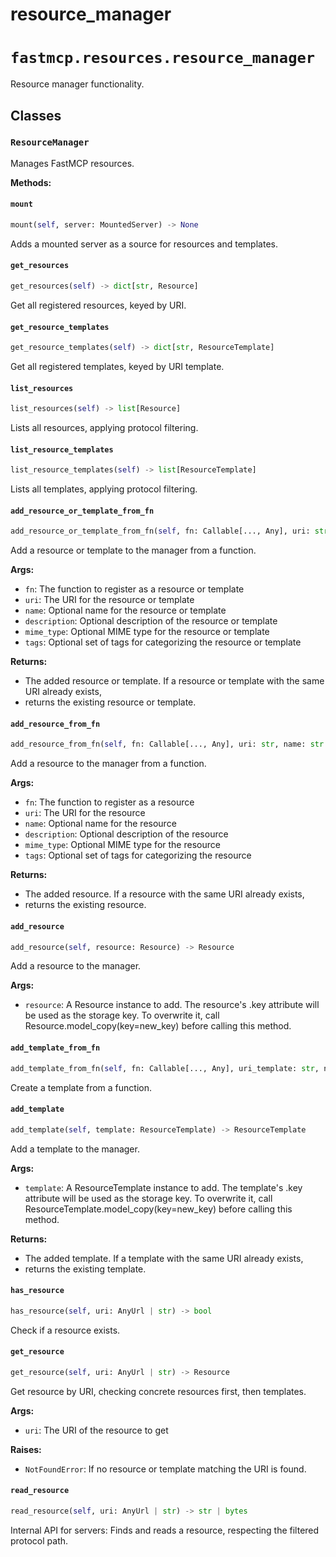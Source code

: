 # resource_manager

# `fastmcp.resources.resource_manager`

Resource manager functionality.

## Classes

### `ResourceManager` <sup><a href="https://github.com/jlowin/fastmcp/blob/main/src/fastmcp/resources/resource_manager.py#L28" target="_blank"><Icon icon="github" style="width: 14px; height: 14px;" /></a></sup>

Manages FastMCP resources.

**Methods:**

#### `mount` <sup><a href="https://github.com/jlowin/fastmcp/blob/main/src/fastmcp/resources/resource_manager.py#L60" target="_blank"><Icon icon="github" style="width: 14px; height: 14px;" /></a></sup>

```python
mount(self, server: MountedServer) -> None
```

Adds a mounted server as a source for resources and templates.

#### `get_resources` <sup><a href="https://github.com/jlowin/fastmcp/blob/main/src/fastmcp/resources/resource_manager.py#L64" target="_blank"><Icon icon="github" style="width: 14px; height: 14px;" /></a></sup>

```python
get_resources(self) -> dict[str, Resource]
```

Get all registered resources, keyed by URI.

#### `get_resource_templates` <sup><a href="https://github.com/jlowin/fastmcp/blob/main/src/fastmcp/resources/resource_manager.py#L68" target="_blank"><Icon icon="github" style="width: 14px; height: 14px;" /></a></sup>

```python
get_resource_templates(self) -> dict[str, ResourceTemplate]
```

Get all registered templates, keyed by URI template.

#### `list_resources` <sup><a href="https://github.com/jlowin/fastmcp/blob/main/src/fastmcp/resources/resource_manager.py#L178" target="_blank"><Icon icon="github" style="width: 14px; height: 14px;" /></a></sup>

```python
list_resources(self) -> list[Resource]
```

Lists all resources, applying protocol filtering.

#### `list_resource_templates` <sup><a href="https://github.com/jlowin/fastmcp/blob/main/src/fastmcp/resources/resource_manager.py#L185" target="_blank"><Icon icon="github" style="width: 14px; height: 14px;" /></a></sup>

```python
list_resource_templates(self) -> list[ResourceTemplate]
```

Lists all templates, applying protocol filtering.

#### `add_resource_or_template_from_fn` <sup><a href="https://github.com/jlowin/fastmcp/blob/main/src/fastmcp/resources/resource_manager.py#L192" target="_blank"><Icon icon="github" style="width: 14px; height: 14px;" /></a></sup>

```python
add_resource_or_template_from_fn(self, fn: Callable[..., Any], uri: str, name: str | None = None, description: str | None = None, mime_type: str | None = None, tags: set[str] | None = None) -> Resource | ResourceTemplate
```

Add a resource or template to the manager from a function.

**Args:**

* `fn`: The function to register as a resource or template
* `uri`: The URI for the resource or template
* `name`: Optional name for the resource or template
* `description`: Optional description of the resource or template
* `mime_type`: Optional MIME type for the resource or template
* `tags`: Optional set of tags for categorizing the resource or template

**Returns:**

* The added resource or template. If a resource or template with the same URI already exists,
* returns the existing resource or template.

#### `add_resource_from_fn` <sup><a href="https://github.com/jlowin/fastmcp/blob/main/src/fastmcp/resources/resource_manager.py#L240" target="_blank"><Icon icon="github" style="width: 14px; height: 14px;" /></a></sup>

```python
add_resource_from_fn(self, fn: Callable[..., Any], uri: str, name: str | None = None, description: str | None = None, mime_type: str | None = None, tags: set[str] | None = None) -> Resource
```

Add a resource to the manager from a function.

**Args:**

* `fn`: The function to register as a resource
* `uri`: The URI for the resource
* `name`: Optional name for the resource
* `description`: Optional description of the resource
* `mime_type`: Optional MIME type for the resource
* `tags`: Optional set of tags for categorizing the resource

**Returns:**

* The added resource. If a resource with the same URI already exists,
* returns the existing resource.

#### `add_resource` <sup><a href="https://github.com/jlowin/fastmcp/blob/main/src/fastmcp/resources/resource_manager.py#L280" target="_blank"><Icon icon="github" style="width: 14px; height: 14px;" /></a></sup>

```python
add_resource(self, resource: Resource) -> Resource
```

Add a resource to the manager.

**Args:**

* `resource`: A Resource instance to add. The resource's .key attribute
  will be used as the storage key. To overwrite it, call
  Resource.model\_copy(key=new\_key) before calling this method.

#### `add_template_from_fn` <sup><a href="https://github.com/jlowin/fastmcp/blob/main/src/fastmcp/resources/resource_manager.py#L302" target="_blank"><Icon icon="github" style="width: 14px; height: 14px;" /></a></sup>

```python
add_template_from_fn(self, fn: Callable[..., Any], uri_template: str, name: str | None = None, description: str | None = None, mime_type: str | None = None, tags: set[str] | None = None) -> ResourceTemplate
```

Create a template from a function.

#### `add_template` <sup><a href="https://github.com/jlowin/fastmcp/blob/main/src/fastmcp/resources/resource_manager.py#L329" target="_blank"><Icon icon="github" style="width: 14px; height: 14px;" /></a></sup>

```python
add_template(self, template: ResourceTemplate) -> ResourceTemplate
```

Add a template to the manager.

**Args:**

* `template`: A ResourceTemplate instance to add. The template's .key attribute
  will be used as the storage key. To overwrite it, call
  ResourceTemplate.model\_copy(key=new\_key) before calling this method.

**Returns:**

* The added template. If a template with the same URI already exists,
* returns the existing template.

#### `has_resource` <sup><a href="https://github.com/jlowin/fastmcp/blob/main/src/fastmcp/resources/resource_manager.py#L355" target="_blank"><Icon icon="github" style="width: 14px; height: 14px;" /></a></sup>

```python
has_resource(self, uri: AnyUrl | str) -> bool
```

Check if a resource exists.

#### `get_resource` <sup><a href="https://github.com/jlowin/fastmcp/blob/main/src/fastmcp/resources/resource_manager.py#L372" target="_blank"><Icon icon="github" style="width: 14px; height: 14px;" /></a></sup>

```python
get_resource(self, uri: AnyUrl | str) -> Resource
```

Get resource by URI, checking concrete resources first, then templates.

**Args:**

* `uri`: The URI of the resource to get

**Raises:**

* `NotFoundError`: If no resource or template matching the URI is found.

#### `read_resource` <sup><a href="https://github.com/jlowin/fastmcp/blob/main/src/fastmcp/resources/resource_manager.py#L417" target="_blank"><Icon icon="github" style="width: 14px; height: 14px;" /></a></sup>

```python
read_resource(self, uri: AnyUrl | str) -> str | bytes
```

Internal API for servers: Finds and reads a resource, respecting the
filtered protocol path.
